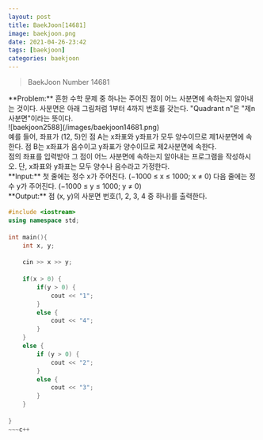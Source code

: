 ```yaml
---
layout: post
title: BaekJoon[14681]
image: baekjoon.png
date: 2021-04-26-23:42
tags: [baekjoon]
categories: baekjoon
---
```


<Blockquote>BaekJoon Number 14681</Blockquote>
**Problem:** 흔한 수학 문제 중 하나는 주어진 점이 어느 사분면에 속하는지 알아내는 것이다. 사분면은 아래 그림처럼 1부터 4까지 번호를 갖는다. "Quadrant n"은 "제n사분면"이라는 뜻이다.<br>
![baekjoon2588](/images/baekjoon14681.png)<br>
예를 들어, 좌표가 (12, 5)인 점 A는 x좌표와 y좌표가 모두 양수이므로 제1사분면에 속한다. 점 B는 x좌표가 음수이고 y좌표가 양수이므로 제2사분면에 속한다.<br>
점의 좌표를 입력받아 그 점이 어느 사분면에 속하는지 알아내는 프로그램을 작성하시오. 단, x좌표와 y좌표는 모두 양수나 음수라고 가정한다.<br>
**Input:** 첫 줄에는 정수 x가 주어진다. (−1000 ≤ x ≤ 1000; x ≠ 0) 다음 줄에는 정수 y가 주어진다. (−1000 ≤ y ≤ 1000; y ≠ 0)<br>
**Output:** 점 (x, y)의 사분면 번호(1, 2, 3, 4 중 하나)를 출력한다.

~~~c++
#include <iostream>
using namespace std;

int main(){
	int x, y;

	cin >> x >> y;

	if(x > 0) {
		if(y > 0) {
			cout << "1";
		}
		else {
			cout << "4";
		}
	}
	else {
		if (y > 0) {
			cout << "2";
		}
		else {
			cout << "3";
		}
	}
	
}
~~~c++